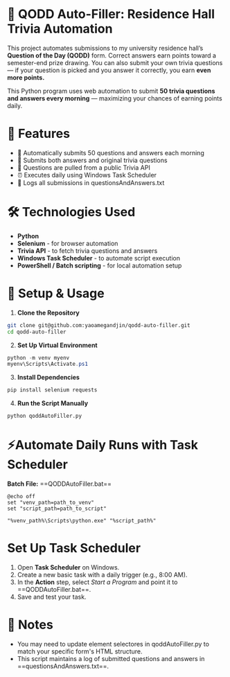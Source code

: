 # 🎯 QODD Auto-Filler: Residence Hall Trivia Automation
This project automates submissions to my university residence hall’s **Question of the Day (QODD)** form. Correct answers earn points toward a semester-end prize drawing. You can also submit your own trivia questions — if your question is picked and you answer it correctly, you earn **even more points.**

This Python program uses web automation to submit **50 trivia questions and answers every morning** — maximizing your chances of earning points daily.

# 🚀 Features
- 🔁 Automatically submits 50 questions and answers each morning
- 📩 Submits both answers and original trivia questions
- 🧠 Questions are pulled from a public Trivia API
- ⏰ Executes daily using Windows Task Scheduler
- 📄 Logs all submissions in questionsAndAnswers.txt

# 🛠️ Technologies Used
- **Python**
- **Selenium** - for browser automation
- **Trivia API** - to fetch trivia questions and answers
- **Windows Task Scheduler** - to automate script execution
- **PowerShell / Batch scripting** - for local automation setup

# 🧪 Setup & Usage
1. **Clone the Repository**
```bash
git clone git@github.com:yaoamegandjin/qodd-auto-filler.git
cd qodd-auto-filler
```
2. **Set Up Virtual Environment**
```powershell
python -m venv myenv
myenv\Scripts\Activate.ps1
```
3. **Install Dependencies**
```bash
pip install selenium requests
```

4. **Run the Script Manually**
```bash
python qoddAutoFiller.py
```

# ⚡Automate Daily Runs with Task Scheduler
**Batch File:** ==QODDAutoFiller.bat==
```batch
@echo off
set "venv_path=path_to_venv"
set "script_path=path_to_script"

"%venv_path%\Scripts\python.exe" "%script_path%"
```

# Set Up Task Scheduler

1. Open **Task Scheduler** on Windows.
2. Create a new basic task with a daily trigger (e.g., 8:00 AM).
3. In the **Action** step, select *Start a Program* and point it to ==QODDAutoFiller.bat==.
4. Save and test your task.

# 📌 Notes
- You may need to update element selectores in qoddAutoFiller.py to match your specific form's HTML structure.
- This script maintains a log of submitted questions and answers in ==questionsAndAnswers.txt==.




